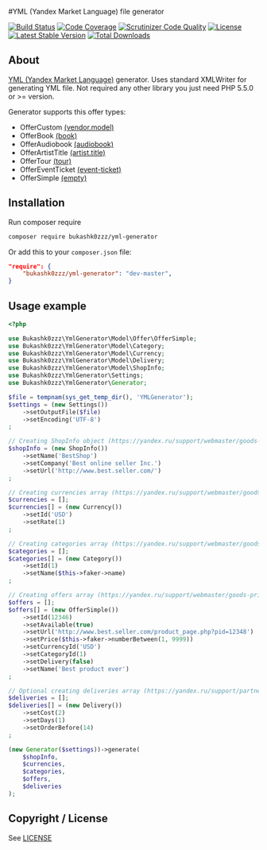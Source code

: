#YML (Yandex Market Language) file generator

[![Build Status](https://img.shields.io/scrutinizer/build/g/Bukashk0zzz/YmlGenerator.svg?style=flat-square)](https://travis-ci.org/Bukashk0zzz/YmlGenerator)
[![Code Coverage](https://img.shields.io/codecov/c/github/Bukashk0zzz/YmlGenerator.svg?style=flat-square)](https://codecov.io/github/Bukashk0zzz/YmlGenerator)
[![Scrutinizer Code Quality](https://img.shields.io/scrutinizer/g/Bukashk0zzz/YmlGenerator.svg?style=flat-square)](https://scrutinizer-ci.com/g/Bukashk0zzz/YmlGenerator/?branch=master)
[![License](https://img.shields.io/packagist/l/Bukashk0zzz/yml-generator.svg?style=flat-square)](https://packagist.org/packages/Bukashk0zzz/yml-generator)
[![Latest Stable Version](https://img.shields.io/packagist/v/Bukashk0zzz/yml-generator.svg?style=flat-square)](https://packagist.org/packages/Bukashk0zzz/yml-generator)
[![Total Downloads](https://img.shields.io/packagist/dt/Bukashk0zzz/yml-generator.svg?style=flat-square)](https://packagist.org/packages/Bukashk0zzz/yml-generator)

About
-----
[YML (Yandex Market Language)](https://yandex.ru/support/webmaster/goods-prices/technical-requirements.xml) generator.
Uses standard XMLWriter for generating YML file. 
Not required any other library you just need PHP 5.5.0 or >= version.

Generator supports this offer types:
- OfferCustom [(vendor.model)](https://yandex.ru/support/webmaster/goods-prices/technical-requirements.xml#vendor-model)
- OfferBook [(book)](https://yandex.ru/support/webmaster/goods-prices/technical-requirements.xml#book)
- OfferAudiobook [(audiobook)](https://yandex.ru/support/webmaster/goods-prices/technical-requirements.xml#audiobook)
- OfferArtistTitle [(artist.title)](https://yandex.ru/support/webmaster/goods-prices/technical-requirements.xml#artist-title)
- OfferTour [(tour)](https://yandex.ru/support/webmaster/goods-prices/technical-requirements.xml#tour)
- OfferEventTicket [(event-ticket)](https://yandex.ru/support/webmaster/goods-prices/technical-requirements.xml#event-ticket)
- OfferSimple [(empty)](https://yandex.ru/support/webmaster/goods-prices/technical-requirements.xml#base)

Installation
------------
Run composer require

```bash
composer require bukashk0zzz/yml-generator
```


Or add this to your `composer.json` file:

```json
"require": {
	"bukashk0zzz/yml-generator": "dev-master",
}
```

Usage example
-------------

```php
<?php

use Bukashk0zzz\YmlGenerator\Model\Offer\OfferSimple;
use Bukashk0zzz\YmlGenerator\Model\Category;
use Bukashk0zzz\YmlGenerator\Model\Currency;
use Bukashk0zzz\YmlGenerator\Model\Delivery;
use Bukashk0zzz\YmlGenerator\Model\ShopInfo;
use Bukashk0zzz\YmlGenerator\Settings;
use Bukashk0zzz\YmlGenerator\Generator;

$file = tempnam(sys_get_temp_dir(), 'YMLGenerator');
$settings = (new Settings())
    ->setOutputFile($file)
    ->setEncoding('UTF-8')
;

// Creating ShopInfo object (https://yandex.ru/support/webmaster/goods-prices/technical-requirements.xml#shop)
$shopInfo = (new ShopInfo())
    ->setName('BestShop')
    ->setCompany('Best online seller Inc.')
    ->setUrl('http://www.best.seller.com/')
;

// Creating currencies array (https://yandex.ru/support/webmaster/goods-prices/technical-requirements.xml#currencies)
$currencies = [];
$currencies[] = (new Currency())
    ->setId('USD')
    ->setRate(1)
;

// Creating categories array (https://yandex.ru/support/webmaster/goods-prices/technical-requirements.xml#categories)
$categories = [];
$categories[] = (new Category())
    ->setId(1)
    ->setName($this->faker->name)
;

// Creating offers array (https://yandex.ru/support/webmaster/goods-prices/technical-requirements.xml#offers)
$offers = [];
$offers[] = (new OfferSimple())
    ->setId(12346)
    ->setAvailable(true)
    ->setUrl('http://www.best.seller.com/product_page.php?pid=12348')
    ->setPrice($this->faker->numberBetween(1, 9999))
    ->setCurrencyId('USD')
    ->setCategoryId(1)
    ->setDelivery(false)
    ->setName('Best product ever')
;

// Optional creating deliveries array (https://yandex.ru/support/partnermarket/elements/delivery-options.xml)
$deliveries = [];
$deliveries[] = (new Delivery())
    ->setCost(2)
    ->setDays(1)
    ->setOrderBefore(14)
;

(new Generator($settings))->generate(
    $shopInfo,
    $currencies,
    $categories,
    $offers,
    $deliveries
);
```

Copyright / License
-------------------

See [LICENSE](https://github.com/bukashk0zzz/YmlGenerator/blob/master/LICENSE)

